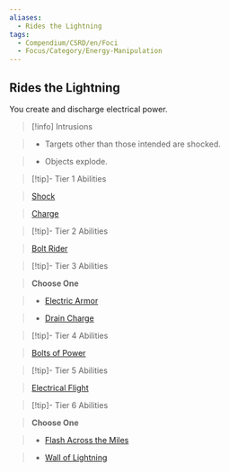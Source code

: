 ```yaml
---
aliases:
  - Rides the Lightning
tags:
  - Compendium/CSRD/en/Foci
  - Focus/Category/Energy-Manipulation
---
```

  
    
## Rides the Lightning    
You create and discharge electrical power.    
  
>[!info] Intrusions    
>- Targets other than those intended are shocked.    
>- Objects explode.    
  
  
>[!tip]- Tier 1 Abilities    
> [Shock](Shock.md)    
> [Charge](Charge.md)    
  
  
>[!tip]- Tier 2 Abilities    
> [Bolt Rider](Bolt-Rider.md)    
  
  
>[!tip]- Tier 3 Abilities    
> **Choose One**    
>- [Electric Armor](Electric-Armor.md)    
>- [Drain Charge](Drain-Charge.md)    
  
  
>[!tip]- Tier 4 Abilities    
> [Bolts of Power](Bolts-of-Power.md)    
  
  
>[!tip]- Tier 5 Abilities    
> [Electrical Flight](Electrical-Flight.md)    
  
  
>[!tip]- Tier 6 Abilities    
> **Choose One**    
>- [Flash Across the Miles](Flash-Across-the-Miles.md)    
>- [Wall of Lightning](Wall-of-Lightning.md)